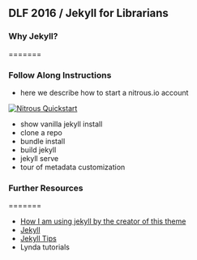 ## DLF 2016 / Jekyll for Librarians

### Why Jekyll?
=======

### Follow Along Instructions

- here we describe how to start a nitrous.io account

[![Nitrous Quickstart](https://nitrous-image-icons.s3.amazonaws.com/quickstart.svg)](https://www.nitrous.io/quickstart)

- show vanilla jekyll install
- clone a repo
- bundle install
- build jekyll
- jekyll serve
- tour of metadata customization

### Further Resources
=======
- [How I am using jekyll by the creator of this theme](https://mademistakes.com/articles/using-jekyll-2016/)
- [Jekyll](https://jekyllrb.com/)
- [Jekyll Tips](http://jekyll.tips/)
- Lynda tutorials
